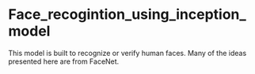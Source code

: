 # Face_recogintion_using_inception_model
This model is built to recognize or verify human faces. Many of the ideas presented here are from FaceNet. 
